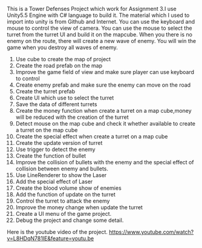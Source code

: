This is a Tower Defenses Project which work for Assignment 3.I use Unity5.5 Engine with C# language to build it. The material which I used to import into unity is from Github and Internet. 
You can use the keyboard and mouse to control the view of camera. You can use the mouse to select the turret from the turret UI and build it on the mapcube. When you there is no enemy on the route, there will create a new wave of enemy. You will win the game when you destroy all waves of enemy.
1.	Use cube to create the map of project
2.	Create the road prefab on the map 
3.	Improve the game field of view and make sure player can use keyboard to control
4.	Create enemy prefab and make sure the enemy can move on the road
5.	Create the turret prefab 
6.	Create UI which use to select the turret 
7.	Save the data of different turrets
8.	Create the money function when create a turret on a map cube,money will be reduced with the creation of the turret
9.	Detect mouse on the map cube and check it whether available to create a turret on the map cube
10.	Create the special effect when create a turret on a map cube 
11.	Create the update version of turret 
12.	Use trigger to detect the enemy 
13.	Create the function of bullet
14.	Improve the collision of bullets with the enemy and the special effect of collision between enemy and bullets. 
15.	Use LineRenderer to show the Laser 
16.	Add the special effect of Laser
17.	Create the blood volume show of enemies
18.	Add the function of update on the turret 
19.	Control the turret to attack the enemy
20.	Improve the money change when update the turret
21.	Create a UI menu of the game project.
22. Debug the project and change some detail.


Here is the youtube video of the project.
https://www.youtube.com/watch?v=L8HDqN781IE&feature=youtu.be
